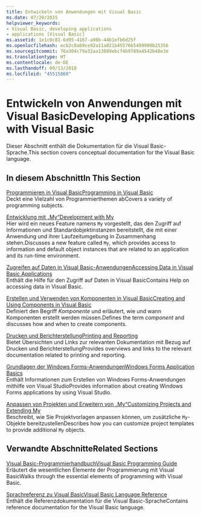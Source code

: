 ```yaml
---
title: Entwickeln von Anwendungen mit Visual Basic
ms.date: 07/20/2015
helpviewer_keywords:
- Visual Basic, developing applications
- applications [Visual Basic]
ms.assetid: 1e1c0c81-6d95-4167-a98b-44b1efb6d25f
ms.openlocfilehash: ecb2c0a09ce92a11a021b45576b5499900b25356
ms.sourcegitcommit: 76a304c79a32aa13889ebcf4b9789a4542b48e3e
ms.translationtype: HT
ms.contentlocale: de-DE
ms.lasthandoff: 09/13/2018
ms.locfileid: "45515860"
---
```

# <a name="developing-applications-with-visual-basic"></a><span data-ttu-id="1836a-102">Entwickeln von Anwendungen mit Visual Basic</span><span class="sxs-lookup"><span data-stu-id="1836a-102">Developing Applications with Visual Basic</span></span>
<span data-ttu-id="1836a-103">Dieser Abschnitt enthält die Dokumentation für die Visual Basic-Sprache.</span><span class="sxs-lookup"><span data-stu-id="1836a-103">This section covers conceptual documentation for the Visual Basic language.</span></span>  
  
## <a name="in-this-section"></a><span data-ttu-id="1836a-104">In diesem Abschnitt</span><span class="sxs-lookup"><span data-stu-id="1836a-104">In This Section</span></span>  
 [<span data-ttu-id="1836a-105">Programmieren in Visual Basic</span><span class="sxs-lookup"><span data-stu-id="1836a-105">Programming in Visual Basic</span></span>](../../visual-basic/developing-apps/programming/index.md)  
 <span data-ttu-id="1836a-106">Deckt eine Vielzahl von Programmierthemen ab</span><span class="sxs-lookup"><span data-stu-id="1836a-106">Covers a variety of programming subjects.</span></span>  
  
 [<span data-ttu-id="1836a-107">Entwicklung mit „My“</span><span class="sxs-lookup"><span data-stu-id="1836a-107">Development with My</span></span>](../../visual-basic/developing-apps/development-with-my/index.md)  
 <span data-ttu-id="1836a-108">Hier wird ein neues Feature namens `My` vorgestellt, das den Zugriff auf Informationen und Standardobjektinstanzen bereitstellt, die mit einer Anwendung und ihrer Laufzeitumgebung in Zusammenhang stehen.</span><span class="sxs-lookup"><span data-stu-id="1836a-108">Discusses a new feature called `My`, which provides access to information and default object instances that are related to an application and its run-time environment.</span></span>  
  
 [<span data-ttu-id="1836a-109">Zugreifen auf Daten in Visual Basic-Anwendungen</span><span class="sxs-lookup"><span data-stu-id="1836a-109">Accessing Data in Visual Basic Applications</span></span>](../../visual-basic/developing-apps/accessing-data.md)  
 <span data-ttu-id="1836a-110">Enthält die Hilfe für den Zugriff auf Daten in Visual Basic</span><span class="sxs-lookup"><span data-stu-id="1836a-110">Contains Help on accessing data in Visual Basic.</span></span>  
  
 [<span data-ttu-id="1836a-111">Erstellen und Verwenden von Komponenten in Visual Basic</span><span class="sxs-lookup"><span data-stu-id="1836a-111">Creating and Using Components in Visual Basic</span></span>](../../visual-basic/developing-apps/creating-and-using-components.md)  
 <span data-ttu-id="1836a-112">Definiert den Begriff *Komponente* und erläutert, wie und wann Komponenten erstellt werden müssen.</span><span class="sxs-lookup"><span data-stu-id="1836a-112">Defines the term *component* and discusses how and when to create components.</span></span>  
  
 [<span data-ttu-id="1836a-113">Drucken und Berichterstellung</span><span class="sxs-lookup"><span data-stu-id="1836a-113">Printing and Reporting</span></span>](../../visual-basic/developing-apps/printing/index.md)  
 <span data-ttu-id="1836a-114">Bietet Übersichten und Links zur relevanten Dokumentation mit Bezug auf Drucken und Berichterstellung</span><span class="sxs-lookup"><span data-stu-id="1836a-114">Provides overviews and links to the relevant documentation related to printing and reporting.</span></span>  
  
 [<span data-ttu-id="1836a-115">Grundlagen der Windows Forms-Anwendungen</span><span class="sxs-lookup"><span data-stu-id="1836a-115">Windows Forms Application Basics</span></span>](../../visual-basic/developing-apps/windows-forms/index.md)  
 <span data-ttu-id="1836a-116">Enthält Informationen zum Erstellen von Windows Forms-Anwendungen mithilfe von Visual Studio</span><span class="sxs-lookup"><span data-stu-id="1836a-116">Provides information about creating Windows Forms applications by using Visual Studio.</span></span>  
  
 [<span data-ttu-id="1836a-117">Anpassen von Projekten und Erweitern von „My“</span><span class="sxs-lookup"><span data-stu-id="1836a-117">Customizing Projects and Extending My</span></span>](../../visual-basic/developing-apps/customizing-extending-my/index.md)  
 <span data-ttu-id="1836a-118">Beschreibt, wie Sie Projektvorlagen anpassen können, um zusätzliche `My`-Objekte bereitzustellen</span><span class="sxs-lookup"><span data-stu-id="1836a-118">Describes how you can customize project templates to provide additional `My` objects.</span></span>  
  
## <a name="related-sections"></a><span data-ttu-id="1836a-119">Verwandte Abschnitte</span><span class="sxs-lookup"><span data-stu-id="1836a-119">Related Sections</span></span>  
 [<span data-ttu-id="1836a-120">Visual Basic-Programmierhandbuch</span><span class="sxs-lookup"><span data-stu-id="1836a-120">Visual Basic Programming Guide</span></span>](../../visual-basic/programming-guide/index.md)  
 <span data-ttu-id="1836a-121">Erläutert die wesentlichen Elemente der Programmierung mit Visual Basic</span><span class="sxs-lookup"><span data-stu-id="1836a-121">Walks through the essential elements of programming with Visual Basic.</span></span>  
  
 [<span data-ttu-id="1836a-122">Sprachreferenz zu Visual Basic</span><span class="sxs-lookup"><span data-stu-id="1836a-122">Visual Basic Language Reference</span></span>](../../visual-basic/language-reference/index.md)  
 <span data-ttu-id="1836a-123">Enthält die Referenzdokumentation für die Visual Basic-Sprache</span><span class="sxs-lookup"><span data-stu-id="1836a-123">Contains reference documentation for the Visual Basic language.</span></span>
